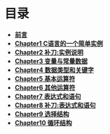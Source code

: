 # 目录

- [**前言**](Forward.md)<br>
- [**Chapter1 C语言的一个简单实例**](Chapter1.md)<br>
- [**Chapter2 补刀:实例说明**](Chapter2.md)<br>
- [**Chapter3 变量与常量数据**](Chapter3.md)<br>
- [**Chapter4 数据类型和关键字**](Chapter4.md)<br>
- [**Chapter5 基本运算符**](Chapter5.md)<br>
- [**Chapter6 其他运算符**](Chapter6.md)<br>
- [**Chapter7 表达式和语句**](Chapter7.md)<br>
- [**Chapter8 补刀:表达式和语句**](Chapter8.md)<br>
- [**Chapter9 选择结构**](Chapter9.md)<br>
- [**Chapter10 循环结构**](Chapter10.md)<br>